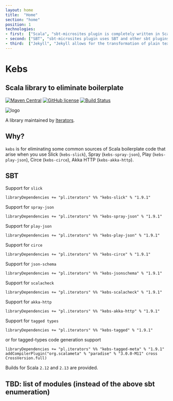 ```yaml
---
layout: home
title:  "Home"
section: "home"
position: 1
technologies:
- first:  ["Scala", "sbt-microsites plugin is completely written in Scala"]
- second: ["SBT", "sbt-microsites plugin uses SBT and other sbt plugins to generate microsites easily"]
- third:  ["Jekyll", "Jekyll allows for the transformation of plain text into static websites and blogs."]
---
```


# Kebs

## Scala library to eliminate boilerplate
[![Maven Central](https://img.shields.io/maven-central/v/pl.iterators/kebs-slick_2.13.svg)]()
[![GitHub license](https://img.shields.io/badge/license-MIT-blue.svg)](https://raw.githubusercontent.com/theiterators/kebs/master/COPYING)
[![Build Status](https://travis-ci.org/theiterators/kebs.svg?branch=master)](https://travis-ci.org/theiterators/kebs)

![logo](https://raw.githubusercontent.com/theiterators/kebs/master/logo.png)

A library maintained by [Iterators](https://www.iteratorshq.com).

## Why?

`kebs` is for eliminating some common sources of Scala boilerplate code that arise when you use
Slick (`kebs-slick`), Spray (`kebs-spray-json`), Play (`kebs-play-json`), Circe (`kebs-circe`), Akka HTTP (`kebs-akka-http`).

## SBT

Support for `slick`

`libraryDependencies += "pl.iterators" %% "kebs-slick" % "1.9.1"`

Support for `spray-json`

`libraryDependencies += "pl.iterators" %% "kebs-spray-json" % "1.9.1"`

Support for `play-json`

`libraryDependencies += "pl.iterators" %% "kebs-play-json" % "1.9.1"`

Support for `circe`

`libraryDependencies += "pl.iterators" %% "kebs-circe" % "1.9.1"`

Support for `json-schema`

`libraryDependencies += "pl.iterators" %% "kebs-jsonschema" % "1.9.1"`

Support for `scalacheck`

`libraryDependencies += "pl.iterators" %% "kebs-scalacheck" % "1.9.1"`

Support for `akka-http`

`libraryDependencies += "pl.iterators" %% "kebs-akka-http" % "1.9.1"`

Support for `tagged types`

`libraryDependencies += "pl.iterators" %% "kebs-tagged" % "1.9.1"`

or for tagged-types code generation support

`libraryDependencies += "pl.iterators" %% "kebs-tagged-meta" % "1.9.1"`
`addCompilerPlugin("org.scalameta" % "paradise" % "3.0.0-M11" cross CrossVersion.full)`

Builds for Scala `2.12` and `2.13` are provided.

## TBD: list of modules (instead of the above sbt enumeration)